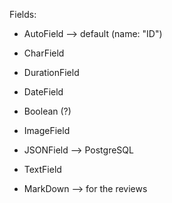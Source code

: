 Fields:

- AutoField --> default (name: "ID")
- CharField
- DurationField
- DateField
- Boolean (?)
- ImageField
- JSONField --> PostgreSQL
- TextField

- MarkDown --> for the reviews


